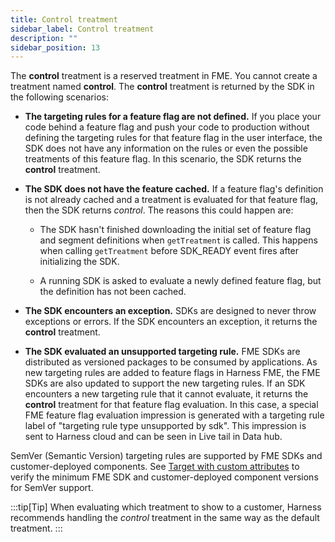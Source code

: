 ```yaml
---
title: Control treatment
sidebar_label: Control treatment
description: ""
sidebar_position: 13
---
```


<p>
  <button hidden style={{borderRadius:'8px', border:'1px', fontFamily:'Courier New', fontWeight:'800', textAlign:'left'}}> help.split.io link: https://help.split.io/hc/en-us/articles/360020528072-Control-treatment </button>
</p>

The **control** treatment is a reserved treatment in FME. You cannot create a treatment named **control**. The **control** treatment is returned by the SDK in the following scenarios:

* **The targeting rules for a feature flag are not defined.** If you place your code behind a feature flag and push your code to production without defining the targeting rules for that feature flag in the user interface, the SDK does not have any information on the rules or even the possible treatments of this feature flag. In this scenario, the SDK returns the **control** treatment.

* **The SDK does not have the feature cached.** If a feature flag's definition is not already cached and a treatment is evaluated for that feature flag, then the SDK returns *control*. The reasons this could happen are:

    * The SDK hasn't finished downloading the initial set of feature flag and segment definitions when `getTreatment` is called. This happens when calling `getTreatment` before SDK_READY event fires after initializing the SDK.

    * A running SDK is asked to evaluate a newly defined feature flag, but the definition has not been cached. 


* **The SDK encounters an exception.** SDKs are designed to never throw exceptions or errors. If the SDK encounters an exception, it returns the **control** treatment. 

* **The SDK evaluated an unsupported targeting rule.** FME SDKs are distributed as versioned packages to be consumed by applications. As new targeting rules are added to feature flags in Harness FME, the FME SDKs are also updated to support the new targeting rules. If an SDK encounters a new targeting rule that it cannot evaluate, it returns the **control** treatment for that feature flag evaluation. In this case, a special FME feature flag evaluation impression is generated with a targeting rule label of "targeting rule type unsupported by sdk". This impression is sent to Harness cloud and can be seen in Live tail in Data hub.

SemVer (Semantic Version) targeting rules are supported by FME SDKs and customer-deployed components. See [Target with custom attributes](/docs/feature-management-experimentation/feature-management/target-with-custom-attributes#supported-sdks-and-customer-deployed-components-for-semver-matcher) to verify the minimum FME SDK and customer-deployed component versions for SemVer support.

:::tip[Tip]
When evaluating which treatment to show to a customer, Harness recommends handling the *control* treatment in the same way as the default treatment.
:::

